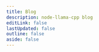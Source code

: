 ```yaml
---
title: Blog
description: node-llama-cpp blog
editLink: false
lastUpdated: false
outline: false
aside: false
---
```

<style>
@media (min-width: 960px) {
    .VPDoc:not(.has-sidebar)>.container>.content {
        max-width: 992px;
    }
}
</style>

<script setup lang="ts">
import BlogEntry from "../../.vitepress/components/BlogEntry/BlogEntry.vue";
import {data} from "./blog.data.js";
const entries = data.entries;
</script>

<div class="blog-posts">
    <BlogEntry
        v-for="(item) in entries"
        :title="item.title"
        :description="item.description"
        :link="item.link"
        :date="item.date"
        :image="item.image"
    />
</div>
